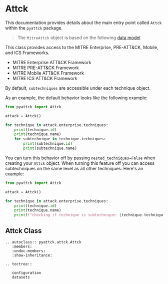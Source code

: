 # Attck

This documentation provides details about the main entry point called `Attck` within the `pyattck` package.

> The `MitreAttck` object is based on the following [data model](https://github.com/swimlane/pyattck-data-models/blob/main/src/pyattck_data_models/attack.py)

This class provides access to the MITRE Enterprise, PRE-ATT&CK, Mobile, and ICS Frameworks.

* MITRE Enterprise ATT&CK Framework
* MITRE PRE-ATT&CK Framework
* MITRE Mobile ATT&CK Framework
* MITRE ICS ATT&CK Framework

By default, `subtechniques` are accessible under each technique object.

As an example, the default behavior looks like the following example:

```python
from pyattck import Attck

attack = Attck()

for technique in attack.enterprise.techniques:
    print(technique.id)
    print(technique.name)
    for subtechnique in technique.techniques:
        print(subtechnique.id)
        print(subtechnique.name)
```

You can turn this behavior off by passing `nested_techniques=False` when creating your `Attck` object. When turning this feature off you can access subtechniques on the same level as all other techniques.  Here's an example:

```python
from pyattck import Attck

attack = Attck()

for technique in attack.enterprise.techniques:
    print(technique.id)
    print(technique.name)
    print(f"checking if technique is subtechnique: {technique.techniques}")
```

## Attck Class

```eval_rst
.. autoclass:: pyattck.attck.Attck
   :members:
   :undoc-members:
   :show-inheritance:
```

```eval_rst
.. toctree::
   
   configuration
   datasets
```